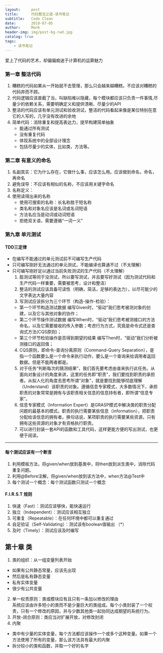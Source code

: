 ```yaml
---
layout:     post
title:      代码整洁之道-读书笔记
subtitle:   Code Clean
date:       2019-07-05
author:     Monk
header-img: img/post-bg-rwd.jpg
catalog: true
tags:
    - 读书笔记
---
```


爱上了代码的艺术，却偏偏痴迷于计算机的运算魅力

### 第一章 整洁代码
   1. 糟糕的代码如果从一开始就不去管理，那么只会越来越糟糕。不应该对糟糕的代码弃而不顾。
   2. 代码逻辑应该直截了当，叫缺陷难以隐藏，每个模块都应该只负责一件事情,尽量少的依赖关系，需要明确定义和提供清晰、尽量少的API
   3. 整洁的代码应该有单元测试和验收测试，整洁的代码看起来像是某位特别在意它的人写的，几乎没有改进的余地
   4. 简单代码：消除重复和提高表达力，提早构建简单抽象
      - 能通过所有测试
      - 没有重复代码
      - 体现系统中的全部设计理念
      - 包括尽量少的实体，比如类，方法等。
		
### 第二章 有意义的命名
   1. 名副其实：它为什么存在，它做什么事，应该怎么用。应该做到命名，命名，再命名
   2. 避免误导：不应该有相似的名称，不应该用关键字命名
   3. 名称定义：
   4. 使用读得出来的名称
      * 使用可搜索的名称：长名称胜于短名称
      * 类名和对象名应该是名词或名词短语
      * 方法名应当是动词或动词短语
      * 拒绝双关语，需要遵循“一词一义”

### 第九章 单元测试
#### TDD三定律
* 在编写不能通过的单元测试前不可编写生产代码
* 只可编写刚好无法通过的单元测试，不能编译也算通不过（不太理解）
* 只可编写刚好足以通过当前失败测试的生产代码（不太理解）  
  1. 脏测试等同于没测试，所以要写测试，并且要写好测试（因为测试代码和生产代码一样重要，需要被思考，设计和整洁）    
  2. 整洁的测试应该具备可读性（明确，简洁，足够的表达力），以尽可能少的文字表达大量内容    
  3. 写测试应该拆分为三个环节（构造-操作-检验）：    
    - 第一个环节构造测试数据  编写Given时，“驱动”我们思考被测对象的创建，以及它与其他对象的协作；  
    - 第二个环节操作测试数据  编写When时，“驱动”我们思考被测接口的方法命名，以及它需要接收的传入参数；考虑行为方式，究竟是命令式还是查询式方法(CQS原则)；  
    - 第三个环节检验操作是否得到期望的结果  编写Then时，“驱动”我们分析被测接口的返回值；  
  4. CQS原则，即命令-查询分离原则（Command-Query Separation），是指一个函数要么是一个命令来执行动作，要么是一个查询来给调用者返回数据。但是不能两者都是。  
  5. 对于任务“判断每次的猜测结果”，我们首先要考虑由谁来执行此任务。从面向对象设计的角度来讲，这里的任务即“职责”，我们要找到职责的承担者。从拟人化的角度去思考所谓“对象”，就是要找到能够彻底理解（Understand）该职责的对象。遵循信息专家模式，大多数情况下，承担职责的对象常常是拥有与该职责相关信息的信息持有者，即所谓“信息专家”。  
  6. 信息专家模式（Information Expert）是GRASP模式中解决类的职责分配问题的最基本的模式。职责的执行需要某些信息（information），把职责分配给该信息的拥有者。换句话说，某项职责的执行需要某些资源，只有拥有这些资源的对象才有资格执行职责。  
  7. 可以进行封装一套API的函数和工具代码，这样更能方便的写出测试，也更便于阅读。  
---
#### 每个测试应该有一个断言
1. 利用模板方法，将given/when放到基类中，将then放到派生类中，消除代码重复问题。  
2. 利用@Before注解，将given/when放到该方法中，when方法@Test中  
3. 每个测试一个概念：每个测试函数只测试一个概念
   
#### F.I.R.S.T 规则
1. 快速（Fast）：测试应该够快，能快速运行  
2. 独立（Independent）：测试应该相互独立  
3. 可重复（Repeatable）：在任何环境中都可以重复通过  
4. 自足验证（Self-Validating）：测试该有boolean值输出 （*）  
5. 及时（Timely）：测试应该及时编写
   
## 第十章 类
1. 类的组织：从一组变量列表开始
  - 如果有公共静态常量，应该先出现  
  - 然后是私有静态变量  
  - 私有实体变量  
  - 很少有公共变量  
2. 单一权责原则：类或模块应有且只有一条加以修改的理由  
系统应该由许多短小的类而不是少量巨大的类组成。每个小类封装了一个权责，只有一个修改的原因，并与少数其他类一起协同达成期望的系统行为。
3. 开放-闭合原则：类应当对扩展开放，对修改封闭
4. 内聚
  - 类中有少量的实体变量，每个方法都应该操作一个或多个这种变量。如果一个方法使用了所有的变量，那么该方法具有最大的内聚  
  - 拆分较小的类和函数，并取一个好的名字

  
